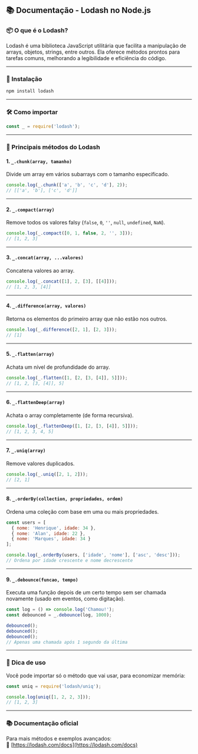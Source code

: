 ## 📚 Documentação - Lodash no Node.js

### 📦 O que é o Lodash?

Lodash é uma biblioteca JavaScript utilitária que facilita a manipulação de arrays, objetos, strings, entre outros. Ela oferece métodos prontos para tarefas comuns, melhorando a legibilidade e eficiência do código.

---

### 🚀 Instalação

```bash
npm install lodash
```

---

### 🛠️ Como importar

```js
const _ = require('lodash');
```

---

### 🔧 Principais métodos do Lodash

#### 1. `_.chunk(array, tamanho)`

Divide um array em vários subarrays com o tamanho especificado.

```js
console.log(_.chunk(['a', 'b', 'c', 'd'], 2)); 
// [['a', 'b'], ['c', 'd']]
```

---

#### 2. `_.compact(array)`

Remove todos os valores falsy (`false`, `0`, `''`, `null`, `undefined`, `NaN`).

```js
console.log(_.compact([0, 1, false, 2, '', 3])); 
// [1, 2, 3]
```

---

#### 3. `_.concat(array, ...valores)`

Concatena valores ao array.

```js
console.log(_.concat([1], 2, [3], [[4]])); 
// [1, 2, 3, [4]]
```

---

#### 4. `_.difference(array, valores)`

Retorna os elementos do primeiro array que não estão nos outros.

```js
console.log(_.difference([2, 1], [2, 3])); 
// [1]
```

---

#### 5. `_.flatten(array)`

Achata um nível de profundidade do array.

```js
console.log(_.flatten([1, [2, [3, [4]], 5]])); 
// [1, 2, [3, [4]], 5]
```

---

#### 6. `_.flattenDeep(array)`

Achata o array completamente (de forma recursiva).

```js
console.log(_.flattenDeep([1, [2, [3, [4]], 5]])); 
// [1, 2, 3, 4, 5]
```

---

#### 7. `_.uniq(array)`

Remove valores duplicados.

```js
console.log(_.uniq([2, 1, 2])); 
// [2, 1]
```

---

#### 8. `_.orderBy(collection, propriedades, ordem)`

Ordena uma coleção com base em uma ou mais propriedades.

```js
const users = [
  { nome: 'Henrique', idade: 34 },
  { nome: 'Alan', idade: 22 },
  { nome: 'Marques', idade: 34 }
];

console.log(_.orderBy(users, ['idade', 'nome'], ['asc', 'desc']));
// Ordena por idade crescente e nome decrescente
```

---

#### 9. `_.debounce(funcao, tempo)`

Executa uma função depois de um certo tempo sem ser chamada novamente (usado em eventos, como digitação).

```js
const log = () => console.log('Chamou!');
const debounced = _.debounce(log, 1000);

debounced();
debounced();
debounced();
// Apenas uma chamada após 1 segundo da última
```

---

### 📎 Dica de uso

Você pode importar só o método que vai usar, para economizar memória:

```js
const uniq = require('lodash/uniq');

console.log(uniq([1, 2, 2, 3]));
// [1, 2, 3]
```

---

### 📚 Documentação oficial

Para mais métodos e exemplos avançados:  
🔗 [https://lodash.com/docs](https://lodash.com/docs)